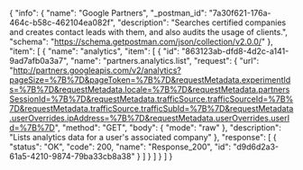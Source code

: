 {
  "info": {
    "name": "Google Partners",
    "_postman_id": "7a30f621-176a-464c-b58c-462104ea082f",
    "description": "Searches certified companies and creates contact leads with them, and also audits the usage of clients.",
    "schema": "https://schema.getpostman.com/json/collection/v2.0.0/"
  },
  "item": [
    {
      "name": "analytics",
      "item": [
        {
          "id": "863123ab-dfd8-4d2c-a141-9ad7afb0a3a7",
          "name": "partners.analytics.list",
          "request": {
            "url": "http://partners.googleapis.com/v2/analytics?pageSize=%7B%7D&pageToken=%7B%7D&requestMetadata.experimentIds=%7B%7D&requestMetadata.locale=%7B%7D&requestMetadata.partnersSessionId=%7B%7D&requestMetadata.trafficSource.trafficSourceId=%7B%7D&requestMetadata.trafficSource.trafficSubId=%7B%7D&requestMetadata.userOverrides.ipAddress=%7B%7D&requestMetadata.userOverrides.userId=%7B%7D",
            "method": "GET",
            "body": {
              "mode": "raw"
            },
            "description": "Lists analytics data for a user's associated company"
          },
          "response": [
            {
              "status": "OK",
              "code": 200,
              "name": "Response_200",
              "id": "d9d6d2a3-61a5-4210-9874-79ba33cb8a38"
            }
          ]
        }
      ]
    }
  ]
}
